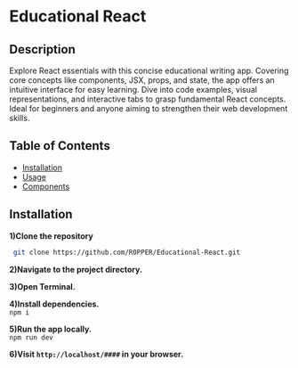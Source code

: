 # Educational React

## Description

Explore React essentials with this concise educational writing app. Covering core concepts like components, JSX, props, and state, the app offers an intuitive interface for easy learning. Dive into code examples, visual representations, and interactive tabs to grasp fundamental React concepts. Ideal for beginners and anyone aiming to strengthen their web development skills.

## Table of Contents

- [Installation](#installation)
- [Usage](#usage)
- [Components](#components)

## Installation

**1)Clone the repository**  
```bash
 git clone https://github.com/R0PPER/Educational-React.git  
```

**2)Navigate to the project directory.**  


**3)Open Terminal.**  


**4)Install dependencies.**    
     ``npm i``

**5)Run the app locally.**  
    ``npm run dev``

**6)Visit ``http://localhost/####`` in your browser.**  

